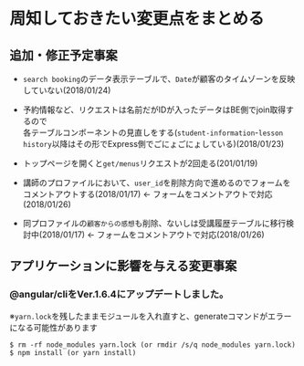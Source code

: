# 周知しておきたい変更点をまとめる

## 追加・修正予定事案

- `search booking`のデータ表示テーブルで、`Date`が顧客のタイムゾーンを反映していない(2018/01/24)

- 予約情報など、リクエストは名前だがIDが入ったデータはBE側でjoin取得するので  
  各テーブルコンポーネントの見直しをする(`student-information`-`lesson history`以降はその形でExpress側でごにょごにょしている)(2018/01/23)

- トップページを開くと`get/menus`リクエストが2回走る(201/01/19)

- 講師のプロファイルにおいて、`user_id`を削除方向で進めるのでフォームをコメントアウトする(2018/01/17) ← フォームをコメントアウトで対応(2018/01/26)

- 同プロファイルの`顧客からの感想`も削除、ないしは受講履歴テーブルに移行検討中(2018/01/17) ← フォームをコメントアウトで対応(2018/01/26)


## アプリケーションに影響を与える変更事案
### @angular/cliをVer.1.6.4にアップデートしました。
※`yarn.lock`を残したままモジュールを入れ直すと、generateコマンドがエラーになる可能性があります
```
$ rm -rf node_modules yarn.lock (or rmdir /s/q node_modules yarn.lock)
$ npm install (or yarn install)
```

